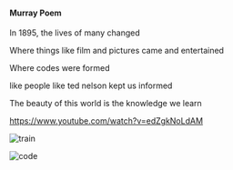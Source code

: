 #### Murray Poem 
In 1895, the lives of many changed 

Where things like film and pictures came and entertained

Where codes were formed 

like people like ted nelson kept us informed

The beauty of this world is the knowledge we learn

https://www.youtube.com/watch?v=edZgkNoLdAM

![train](https://i.ytimg.com/vi/OjG5bujrzGo/maxresdefault.jpg)

![code](https://designdrizzle.com/wp-content/uploads/featured_code.jpg)

